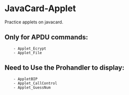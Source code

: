 # JavaCard-Applet
Practice applets on javacard.

## Only for APDU commands:
        - Applet_Ecrypt
        - Applet_File
        
## Need to Use the Prohandler to display:
        - AppletBIP
        - Applet_CallControl
        - Applet_GuessNum
